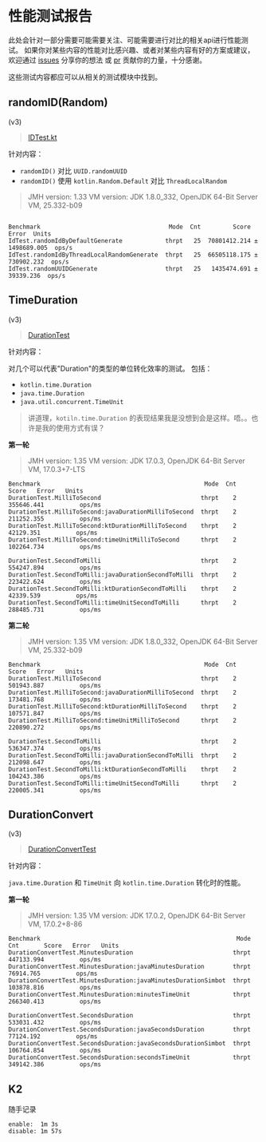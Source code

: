# 性能测试报告

此处会针对一部分需要可能需要关注、可能需要进行对比的相关api进行性能测试。
如果你对某些内容的性能对比感兴趣、或者对某些内容有好的方案或建议，欢迎通过
[issues](https://github.com/ForteScarlet/simpler-robot/issues/new/choose) 分享你的想法
或 [pr](https://github.com/ForteScarlet/simpler-robot/pulls) 贡献你的力量，十分感谢。

这些测试内容都应可以从相关的测试模块中找到。

## randomID(Random)

(v3)

> [IDTest.kt](simbot-apis/simbot-api/src/test/kotlin/jmh/IdTest.kt)

针对内容：

- `randomID()` 对比 `UUID.randomUUID`
- `randomID()` 使用 `kotlin.Random.Default` 对比 `ThreadLocalRandom`

> JMH version: 1.33
> VM version: JDK 1.8.0_332, OpenJDK 64-Bit Server VM, 25.332-b09

```

Benchmark                                    Mode  Cnt         Score         Error  Units
IdTest.randomIdByDefaultGenerate            thrpt   25  70801412.214 ± 1498689.005  ops/s
IdTest.randomIdByThreadLocalRandomGenerate  thrpt   25  66505118.175 ±  730902.232  ops/s
IdTest.randomUUIDGenerate                   thrpt   25   1435474.691 ±   39339.236  ops/s
```

## TimeDuration

(v3)

> [DurationTest](simbot-project-tests/simbot-project-test-jmh-duration/src/main/kotlin/love/forte/simbotest/duration/DurationTest.kt)

针对内容：

对几个可以代表"Duration"的类型的单位转化效率的测试。
包括：

- `kotlin.time.Duration`
- `java.time.Duration`
- `java.util.concurrent.TimeUnit`

> 讲道理，`kotiln.time.Duration` 的表现结果我是没想到会是这样。唔。。也许是我的使用方式有误？

**第一轮**

> JMH version: 1.35
> VM version: JDK 17.0.3, OpenJDK 64-Bit Server VM, 17.0.3+7-LTS

```
Benchmark                                              Mode  Cnt       Score   Error   Units
DurationTest.MilliToSecond                            thrpt    2  355646.441          ops/ms
DurationTest.MilliToSecond:javaDurationMilliToSecond  thrpt    2  211252.355          ops/ms
DurationTest.MilliToSecond:ktDurationMilliToSecond    thrpt    2   42129.351          ops/ms
DurationTest.MilliToSecond:timeUnitMilliToSecond      thrpt    2  102264.734          ops/ms

DurationTest.SecondToMilli                            thrpt    2  554247.894          ops/ms
DurationTest.SecondToMilli:javaDurationSecondToMilli  thrpt    2  223422.624          ops/ms
DurationTest.SecondToMilli:ktDurationSecondToMilli    thrpt    2   42339.539          ops/ms
DurationTest.SecondToMilli:timeUnitSecondToMilli      thrpt    2  288485.731          ops/ms
```

**第二轮**

> JMH version: 1.35
> VM version: JDK 1.8.0_332, OpenJDK 64-Bit Server VM, 25.332-b09

```
Benchmark                                              Mode  Cnt       Score   Error   Units
DurationTest.MilliToSecond                            thrpt    2  501943.887          ops/ms
DurationTest.MilliToSecond:javaDurationMilliToSecond  thrpt    2  173481.768          ops/ms
DurationTest.MilliToSecond:ktDurationMilliToSecond    thrpt    2  107571.847          ops/ms
DurationTest.MilliToSecond:timeUnitMilliToSecond      thrpt    2  220890.272          ops/ms

DurationTest.SecondToMilli                            thrpt    2  536347.374          ops/ms
DurationTest.SecondToMilli:javaDurationSecondToMilli  thrpt    2  212098.647          ops/ms
DurationTest.SecondToMilli:ktDurationSecondToMilli    thrpt    2  104243.386          ops/ms
DurationTest.SecondToMilli:timeUnitSecondToMilli      thrpt    2  220005.341          ops/ms
```

## DurationConvert

(v3)

> [DurationConvertTest](simbot-apis/simbot-api/src/test/kotlin/jmh/DurationConvertTest.kt)

针对内容：

`java.time.Duration` 和 `TimeUnit` 向 `kotlin.time.Duration` 转化时的性能。

**第一轮**

> JMH version: 1.35
> VM version: JDK 17.0.2, OpenJDK 64-Bit Server VM, 17.0.2+8-86

```
Benchmark                                                       Mode  Cnt       Score   Error   Units
DurationConvertTest.MinutesDuration                            thrpt       447133.994          ops/ms
DurationConvertTest.MinutesDuration:javaMinutesDuration        thrpt        76914.765          ops/ms
DurationConvertTest.MinutesDuration:javaMinutesDurationSimbot  thrpt       103878.816          ops/ms
DurationConvertTest.MinutesDuration:minutesTimeUnit            thrpt       266340.413          ops/ms

DurationConvertTest.SecondsDuration                            thrpt       533031.432          ops/ms
DurationConvertTest.SecondsDuration:javaSecondsDuration        thrpt        77124.192          ops/ms
DurationConvertTest.SecondsDuration:javaSecondsDurationSimbot  thrpt       106764.854          ops/ms
DurationConvertTest.SecondsDuration:secondsTimeUnit            thrpt       349142.386          ops/ms
```


## K2

随手记录

```
enable:  1m 3s
disable: 1m 57s
```
